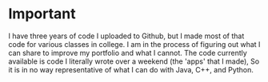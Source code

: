 # Important
I have three years of code I uploaded to Github, but I made most of that code for various classes in college. I am in the process of figuring out what I can share
to improve my portfolio and what I cannot. The code currently available is code I literally wrote over a weekend (the 'apps' that I made), So it is in no way 
representative of what I can do with Java, C++, and Python. 
